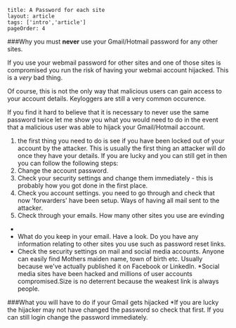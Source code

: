 ```
title: A Password for each site
layout: article
tags: ['intro','article']
pageOrder: 4
```

###Why you must **never** use your Gmail/Hotmail password for any other sites.

If you use your webmail password for other sites and one of those sites is compromised you run the risk of having your webmai account hijacked. This is a *very* bad thing.

Of course, this is not the only way that malicious users can gain access to your account details. Keyloggers are still a very common occurence.


If you find it hard to believe that it is necessary to never use the same password twice let me show you what you would need to do in the event that a malicious user was able to hijack your Gmail/Hotmail account.

1. the first thing you need to do is see if you have been locked out of your account by the attacker. This is usually the first thing an attacker will do once they have your details. If you are lucky and you can still get in then you can follow the following steps:
1. Change the account password.
2. Check your security settings and change them immediately - this is probably how you got done in the first place.
3. Check you account settings. you need to go through and check that now 'forwarders' have been setup. Ways of having all mail sent to the attacker.
4. Check through your emails. How many other sites you use are evinding

* 
* What do you keep in your email. Have a look. Do you have any information relating to other sites you use
such as password reset links.
* Check the security settings on mail and social media accounts. Anyone can easily find Mothers maiden name, town of birth etc. Usually because we've actually published it on Facebook or LinkedIn.
*Social media sites have been hacked and millions of user accounts compromised.Size is no deterrent because the weakest link is always people.

###What you will have to do if your Gmail gets hijacked
*If you are lucky the hijacker may not have changed the password so check that first. If you can still login change the password immediately.